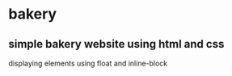 # bakery
## simple bakery website using html and css
displaying elements using float and inline-block 
